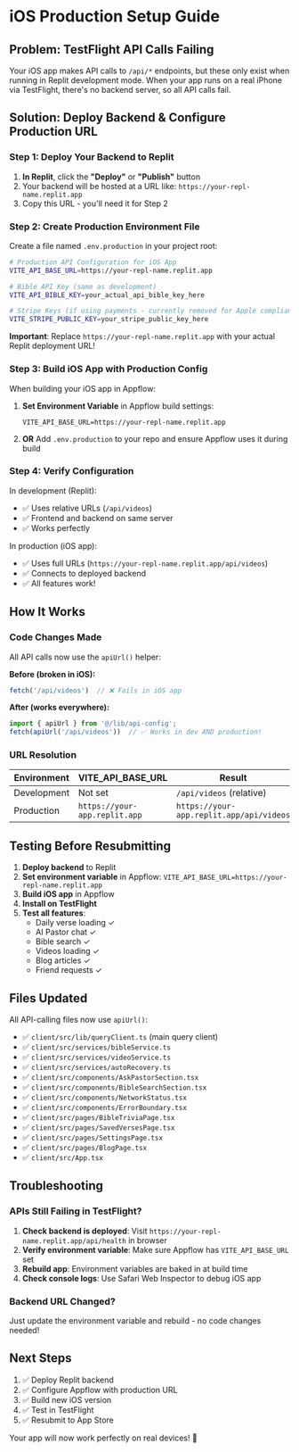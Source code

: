 # iOS Production Setup Guide

## Problem: TestFlight API Calls Failing

Your iOS app makes API calls to `/api/*` endpoints, but these only exist when running in Replit development mode. When your app runs on a real iPhone via TestFlight, there's no backend server, so all API calls fail.

## Solution: Deploy Backend & Configure Production URL

### Step 1: Deploy Your Backend to Replit

1. **In Replit**, click the **"Deploy"** or **"Publish"** button
2. Your backend will be hosted at a URL like: `https://your-repl-name.replit.app`
3. Copy this URL - you'll need it for Step 2

### Step 2: Create Production Environment File

Create a file named `.env.production` in your project root:

```bash
# Production API Configuration for iOS App
VITE_API_BASE_URL=https://your-repl-name.replit.app

# Bible API Key (same as development)
VITE_API_BIBLE_KEY=your_actual_api_bible_key_here

# Stripe Keys (if using payments - currently removed for Apple compliance)
VITE_STRIPE_PUBLIC_KEY=your_stripe_public_key_here
```

**Important**: Replace `https://your-repl-name.replit.app` with your actual Replit deployment URL!

### Step 3: Build iOS App with Production Config

When building your iOS app in Appflow:

1. **Set Environment Variable** in Appflow build settings:
   ```
   VITE_API_BASE_URL=https://your-repl-name.replit.app
   ```

2. **OR** Add `.env.production` to your repo and ensure Appflow uses it during build

### Step 4: Verify Configuration

In development (Replit):
- ✅ Uses relative URLs (`/api/videos`)
- ✅ Frontend and backend on same server
- ✅ Works perfectly

In production (iOS app):
- ✅ Uses full URLs (`https://your-repl-name.replit.app/api/videos`)
- ✅ Connects to deployed backend
- ✅ All features work!

## How It Works

### Code Changes Made

All API calls now use the `apiUrl()` helper:

**Before (broken in iOS):**
```typescript
fetch('/api/videos')  // ❌ Fails in iOS app
```

**After (works everywhere):**
```typescript
import { apiUrl } from '@/lib/api-config';
fetch(apiUrl('/api/videos'))  // ✅ Works in dev AND production!
```

### URL Resolution

| Environment | VITE_API_BASE_URL | Result |
|------------|-------------------|---------|
| Development | Not set | `/api/videos` (relative) |
| Production | `https://your-app.replit.app` | `https://your-app.replit.app/api/videos` |

## Testing Before Resubmitting

1. **Deploy backend** to Replit
2. **Set environment variable** in Appflow: `VITE_API_BASE_URL=https://your-repl-name.replit.app`
3. **Build iOS app** in Appflow
4. **Install on TestFlight**
5. **Test all features**:
   - Daily verse loading ✓
   - AI Pastor chat ✓
   - Bible search ✓
   - Videos loading ✓
   - Blog articles ✓
   - Friend requests ✓

## Files Updated

All API-calling files now use `apiUrl()`:
- ✅ `client/src/lib/queryClient.ts` (main query client)
- ✅ `client/src/services/bibleService.ts`
- ✅ `client/src/services/videoService.ts`
- ✅ `client/src/services/autoRecovery.ts`
- ✅ `client/src/components/AskPastorSection.tsx`
- ✅ `client/src/components/BibleSearchSection.tsx`
- ✅ `client/src/components/NetworkStatus.tsx`
- ✅ `client/src/components/ErrorBoundary.tsx`
- ✅ `client/src/pages/BibleTriviaPage.tsx`
- ✅ `client/src/pages/SavedVersesPage.tsx`
- ✅ `client/src/pages/SettingsPage.tsx`
- ✅ `client/src/pages/BlogPage.tsx`
- ✅ `client/src/App.tsx`

## Troubleshooting

### APIs Still Failing in TestFlight?

1. **Check backend is deployed**: Visit `https://your-repl-name.replit.app/api/health` in browser
2. **Verify environment variable**: Make sure Appflow has `VITE_API_BASE_URL` set
3. **Rebuild app**: Environment variables are baked in at build time
4. **Check console logs**: Use Safari Web Inspector to debug iOS app

### Backend URL Changed?

Just update the environment variable and rebuild - no code changes needed!

## Next Steps

1. ✅ Deploy Replit backend
2. ✅ Configure Appflow with production URL
3. ✅ Build new iOS version
4. ✅ Test in TestFlight
5. ✅ Resubmit to App Store

Your app will now work perfectly on real devices! 🎉
